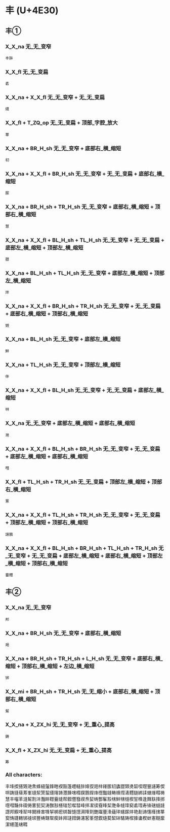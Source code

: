# 丰 (U+4E30)

## 丰① 

### X_X_na 无_无_变窄
`丰肨`

### X_X_fl 无_无_变扁
`砉`

### X_X_na + X_X_fl 无_无_变窄 + 无_无_变扁
`纄`

### X_X_fl + T_ZQ_op 无_无_变扁 + 顶部_字腔_放大
`蕐`

### X_X_na + BR_H_sh 无_无_变窄 + 底部右_横_缩短
`㓞`

### X_X_na + X_X_fl + BR_H_sh 无_无_变窄 + 无_无_变扁 + 底部右_横_缩短
`䐼`

### X_X_na + BR_H_sh + TR_H_sh 无_无_变窄 + 底部右_横_缩短 + 顶部右_横_缩短
`慧`

### X_X_na + X_X_fl + BL_H_sh + TL_H_sh 无_无_变窄 + 无_无_变扁 + 底部左_横_缩短 + 顶部左_横_缩短
`䎚`

### X_X_na + BL_H_sh + TL_H_sh 无_无_变窄 + 底部左_横_缩短 + 顶部左_横_缩短
`炐`

### X_X_na + X_X_fl + BR_H_sh + TR_H_sh 无_无_变窄 + 无_无_变扁 + 底部右_横_缩短 + 顶部右_横_缩短
`䚉`

### X_X_na + BL_H_sh 无_无_变窄 + 底部左_横_缩短
`䰷`

### X_X_na + TL_H_sh 无_无_变窄 + 顶部左_横_缩短
`仹`

### X_X_na + X_X_fl + BL_H_sh 无_无_变窄 + 无_无_变扁 + 底部左_横_缩短
`㗑`

### X_X_na 无_无_变窄 + 底部左_横_缩短 + 底部右_横_缩短
`滟`

### X_X_na + X_X_fl + BL_H_sh + BR_H_sh 无_无_变窄 + 无_无_变扁 + 底部左_横_缩短 + 底部右_横_缩短
`嘒`

### X_X_fl + TL_H_sh + TR_H_sh 无_无_变扁 + 顶部左_横_缩短 + 顶部右_横_缩短
`藼`

### X_X_na + X_X_fl + TL_H_sh + TR_H_sh 无_无_变窄 + 无_无_变扁 + 顶部左_横_缩短 + 顶部右_横_缩短
`䜢鶷`

### X_X_na + X_X_fl + BL_H_sh + BR_H_sh + TL_H_sh + TR_H_sh  无_无_变窄 + 无_无_变扁 + 底部左_横_缩短 + 底部右_横_缩短 + 顶部左_横_缩短 + 顶部右_横_缩短
`靊麷`

## 丰②

### X_X_na 无_无_变窄
`邦`

### X_X_na + BR_H_sh 无_无_变窄 + 底部右_横_缩短
`邫`

### X_X_na + BR_H_sh + TR_H_sh + L_H_sh 无_无_变窄 + 底部右_横_缩短 + 顶部右_横_缩短 + 左边_横_缩短
`䦁`

### X_X_mi + BR_H_sh + TR_H_sh 无_无_缩小 + 底部右_横_缩短 + 顶部右_横_缩短
`幚`

### X_X_na + X_ZX_hi 无_无_变窄 + 无_重心_提高
`鋳`

### X_X_fl + X_ZX_hi 无_无_变扁 + 无_重心_提高
`筹`

### All characters:
丰埄揳攇䚉滟㶻蜂縫鬔鋒瞎褉豁篷㠦䡫肨㛔猰邫㭋鎽䐼㓞蠭䎚䫔㷭䂮喫㬩寷䜢筹偰㗑踌摓蔧䓓峯塳洯熭蛪纄䧮铸灃韸嗐槥䝟鶷䤿烽櫘豓鏠畴艂㨹湱麷膖綁䛶螛㷨暳祷慧丰囓䒠漨觢割沣灩盽䡺靊缝帮䵻㒥篲禊焘㛃帱酆髼㲅㮫䰷犗槰楔䛚桻逢䴶㝬捀挷嚖嘒豔仹碶俦藼㼤契涛豒㪡櫶辖恝噄彗峰拝㓗锲䨮䀱栔灧夆㡝琒窫砉㻰寿锋磍䗦韼譿邦䱮㖓㸷㕩䦬綘害㸼挈梆瘛绑齧㦀㩨湃䧏㓶艷䥹蘴浲蘕玤䘆䥛炐艳剨诪㦥樥搳蕐㝣㤽鑝轄䦁䙜垹豐梼鎋幚瘈妦拜㻱鏏鋳瀗㗉莑懳鍥熢葜絜䂜騞陦㮮䏺䗬稧蚌憲䩼緳潔幰蓬縖轊
